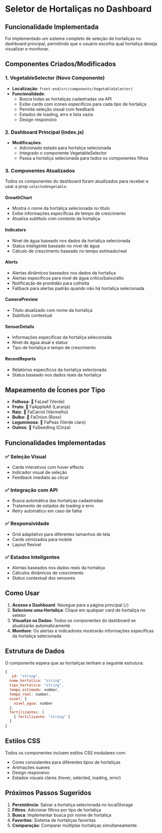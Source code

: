 # Seletor de Hortaliças no Dashboard

## Funcionalidade Implementada

Foi implementado um sistema completo de seleção de hortaliças no dashboard principal, permitindo que o usuário escolha qual hortaliça deseja visualizar e monitorar.

## Componentes Criados/Modificados

### 1. VegetableSelector (Novo Componente)
- **Localização**: `front-end/src/components/VegetableSelector/`
- **Funcionalidade**: 
  - Busca todas as hortaliças cadastradas via API
  - Exibe cards com ícones específicos para cada tipo de hortaliça
  - Permite seleção visual com feedback
  - Estados de loading, erro e lista vazia
  - Design responsivo

### 2. Dashboard Principal (index.js)
- **Modificações**:
  - Adicionado estado para hortaliça selecionada
  - Integrado o componente VegetableSelector
  - Passa a hortaliça selecionada para todos os componentes filhos

### 3. Componentes Atualizados
Todos os componentes do dashboard foram atualizados para receber e usar a prop `selectedVegetable`:

#### GrowthChart
- Mostra o nome da hortaliça selecionada no título
- Exibe informações específicas de tempo de crescimento
- Atualiza subtítulo com contexto da hortaliça

#### Indicators
- Nível de água baseado nos dados da hortaliça selecionada
- Status inteligente baseado no nível de água
- Cálculo de crescimento baseado no tempo estimado/real

#### Alerts
- Alertas dinâmicos baseados nos dados da hortaliça
- Alertas específicos para nível de água crítico/baixo/alto
- Notificação de prontidão para colheita
- Fallback para alertas padrão quando não há hortaliça selecionada

#### CameraPreview
- Título atualizado com nome da hortaliça
- Subtítulo contextual

#### SensorDetails
- Informações específicas da hortaliça selecionada
- Nível de água atual e status
- Tipo de hortaliça e tempo de crescimento

#### RecentReports
- Relatórios específicos da hortaliça selecionada
- Status baseado nos dados reais da hortaliça

## Mapeamento de Ícones por Tipo

- **Folhosa**: 🍃 FaLeaf (Verde)
- **Fruto**: 🍎 FaAppleAlt (Laranja)
- **Raiz**: 🥕 FaCarrot (Vermelho)
- **Bulbo**: 🧅 FaOnion (Roxo)
- **Leguminosa**: 🫛 FaPeas (Verde claro)
- **Outros**: 🌱 FaSeedling (Cinza)

## Funcionalidades Implementadas

### ✅ Seleção Visual
- Cards interativos com hover effects
- Indicador visual de seleção
- Feedback imediato ao clicar

### ✅ Integração com API
- Busca automática das hortaliças cadastradas
- Tratamento de estados de loading e erro
- Retry automático em caso de falha

### ✅ Responsividade
- Grid adaptativo para diferentes tamanhos de tela
- Cards otimizados para mobile
- Layout flexível

### ✅ Estados Inteligentes
- Alertas baseados nos dados reais da hortaliça
- Cálculos dinâmicos de crescimento
- Status contextual dos sensores

## Como Usar

1. **Acesse o Dashboard**: Navegue para a página principal (`/`)
2. **Selecione uma Hortaliça**: Clique em qualquer card de hortaliça no seletor
3. **Visualize os Dados**: Todos os componentes do dashboard se atualizarão automaticamente
4. **Monitore**: Os alertas e indicadores mostrarão informações específicas da hortaliça selecionada

## Estrutura de Dados

O componente espera que as hortaliças tenham a seguinte estrutura:

```javascript
{
  _id: "string",
  nome_hortalica: "string",
  tipo_hortalica: "string",
  tempo_estimado: number,
  tempo_real: number,
  nivel: {
    nivel_agua: number
  },
  fertilizantes: [
    { fertilizante: "string" }
  ]
}
```

## Estilos CSS

Todos os componentes incluem estilos CSS modulares com:
- Cores consistentes para diferentes tipos de hortaliças
- Animações suaves
- Design responsivo
- Estados visuais claros (hover, selected, loading, error)

## Próximos Passos Sugeridos

1. **Persistência**: Salvar a hortaliça selecionada no localStorage
2. **Filtros**: Adicionar filtros por tipo de hortaliça
3. **Busca**: Implementar busca por nome de hortaliça
4. **Favoritos**: Sistema de hortaliças favoritas
5. **Comparação**: Comparar múltiplas hortaliças simultaneamente
